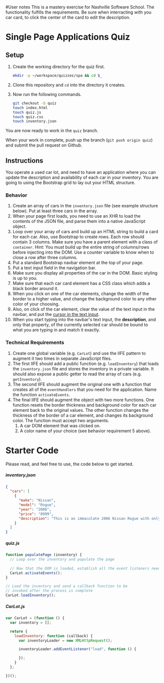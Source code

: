 #User notes
This is a mastery exercise for Nashville Software School. The functionality fulfills the requirements. Be sure when interracting with you car card, to click the center of the card to edit the description.

# Single Page Applications Quiz

## Setup

1. Create the working directory for the quiz first.

    ```bash
    mkdir -p ~/workspace/quizzes/spa && cd $_
    ```

1. Clone this repository and `cd` into the directory it creates.
1. Now run the following commands.

    ```bash
    git checkout -b quiz
    touch index.html
    touch quiz.js
    touch quiz.css
    touch inventory.json
    ```

You are now ready to work in the `quiz` branch.

When your work in complete, push up the branch (`git push origin quiz`) and submit the pull request on Github.

## Instructions

You operate a used car lot, and need to have an application where you can update the description and availability of each car in your inventory. You are going to using the Bootstrap grid to lay out your HTML structure.

### Behavior

1. Create an array of cars in the `inventory.json` file (see example structure below). Put at least three cars in the array.
1. When your page first loads, you need to use an XHR to load the contents of the JSON file, and parse them into a native JavaScript object.
1. Loop over your array of cars and build up an HTML string to build a card for each car. Also, use Bootstrap to create rows. Each row should contain 3 columns. Make sure you have a parent element with a class of `container`. Hint: You must build up the entire string of columns/rows before injecting into the DOM. Use a counter variable to know when to close a row after three columns.
1. Put a standard Bootstrap navbar element at the top of your page.
1. Put a text input field in the navigation bar.
1. Make sure you display all properties of the car in the DOM. Basic styling is up to you.
1. Make sure that each car card element has a CSS class which adds a black border around it.
1. When you click on one of the car elements, change the width of the border to a higher value, and change the background color to any other color of your choosing.
1. Also, on click of the car element, clear the value of the text input in the navbar, and put the [cursor in the text input](https://developer.mozilla.org/en-US/docs/Web/API/HTMLElement/focus).
1. When you start typing into the navbar's text input, the **description**, and only that property, of the currently selected car should be bound to what you are typing in and match it exactly.

### Technical Requirements

1. Create one global variable (e.g. `CarLot`) and use the IIFE pattern to augment it two times in separate JavaScript files.
1. The first IIFE should add a public function (e.g. `loadInventory`) that loads the `inventory.json` file and stores the inventory in a private variable. It should also expose a public getter to read the array of cars (e.g. `getInventory`).
1. The second IIFE should augment the original one with a function that creates all of the `eventHandlers` that you need for the application. Name the function `activateEvents`.
1. The final IIFE should augment the object with two more functions. One function resets the border thickness and background color for each car element back to the original values. The other function changes the thickness of the border of a car element, and changes its background color. The function must accept two arguments.
    1. A car DOM element that was clicked on.
    1. A color name of your choice (see behavior requirement 5 above).

# Starter Code

Please read, and feel free to use, the code below to get started.

##### inventory.json

```json
{
  "cars": [
    {
      "make": "Nissan",
      "model": "Rogue",
      "year": "2006",
      "price": "8999",
      "description": "This is an immaculate 2006 Nissan Rogue with only 25000 miles on it. Leather seats, power everything."
    }
  ]
}
```

##### quiz.js

```js
function populatePage (inventory) {
  // Loop over the inventory and populate the page
  
  // Now that the DOM is loaded, establish all the event listeners needed
  CarLot.activateEvents();
}

// Load the inventory and send a callback function to be
// invoked after the process is complete
CarLot.loadInventory();
```

##### CarLot.js

```js
var CarLot = (function () {
  var inventory = [];

  return {
    loadInventory: function (callback) {
      var inventoryLoader = new XMLHttpRequest();

      inventoryLoader.addEventListener("load", function () {

      });
    }
  };

})();
```
